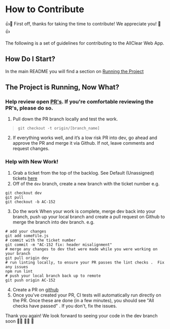 # How to Contribute

👍🎉 First off, thanks for taking the time to contribute! We appreciate you! 🎉👍

The following is a set of guidelines for contributing to the AllClear Web App. 

## How Do I Start?

In the main README you will find a section on [Running the Project](#../README.md#running-the-project)

## The Project is Running, Now What?

### Help review open [PR's](https://github.com/allcleardev/allclear-app/pulls).  If you're comfortable reviewing the PR's, please do so.

1. Pull down the PR branch locally and test the work.  
> `git checkout -t origin/[branch_name]`

2. If everything works well, and it’s a low risk PR into dev, go ahead and approve the PR and merge it via Github.  If not, leave comments and request changes.

### Help with New Work!

1. Grab a ticket from the top of the backlog.  See Default (Unassigned) tickets [here](https://ilico.aha.io/bookmarks/feature_boards/6809100612504060589/6823896129923516857) 
2. Off of the `dev` branch, create a new branch with the ticket number e.g.
```
git checkout dev
git pull
git checkout -b AC-152
```

3. Do the work
When your work is complete, merge dev back into your branch, push up your local branch and create a pull request on Github to merge the branch into dev branch. e.g.
```
# add your changes
git add someFile.js
# commit with the ticket number
git commit -m "AC-152 fix: header misalignment"
# merge any changes to dev that were made while you were working on your branch
git pull origin dev
# run linting locally, to ensure your PR passes the lint checks .  Fix any issues
npm run lint
# push your local branch back up to remote
git push origin AC-152
```
4. Create a PR on [github](https://github.com/allcleardev/allclear-app/compare)
5. Once you've created your PR, CI tests will automatically run directly on the PR. Once these are done (in a few minutes), you should see "All checks have passed" .  If you don't, fix the issues.


Thank you again! We look forward to seeing your code in the dev branch soon 👩‍💻 👨‍💻 🚤
